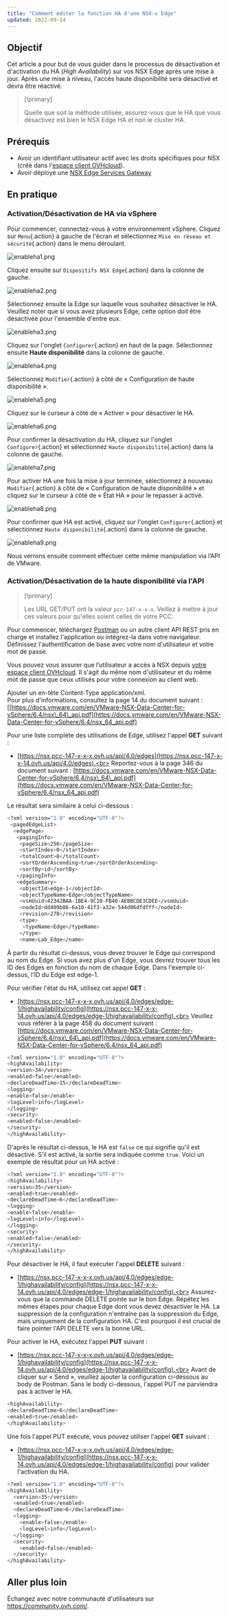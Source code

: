 ```yaml
---
title: "Comment éditer la fonction HA d'une NSX-v Edge"
updated: 2022-09-14
---
```


## Objectif

Cet article a pour but de vous guider dans le processus de désactivation et d'activation du HA (*High Availability*) sur vos NSX Edge après une mise à jour. Après une mise à niveau, l'accès haute disponibilité sera désactivé et devra être réactivé.

> [!primary]
>
> Quelle que soit la méthode utilisée, assurez-vous que le HA que vous désactivez est bien le NSX Edge HA et non le cluster HA.

## Prérequis

- Avoir un identifiant utilisateur actif avec les droits spécifiques pour NSX (créé dans l'[espace client OVHcloud](https://ca.ovh.com/auth/?action=gotomanager&from=https://www.ovh.com/ca/fr/&ovhSubsidiary=qc)).
- Avoir déployé une [NSX Edge Services Gateway](nsx_deploying_edge_gateway1.)

## En pratique

### Activation/Désactivation de HA via vSphere

Pour commencer, connectez-vous à votre environnement vSphere. Cliquez sur `Menu`{.action} à gauche de l'écran et sélectionnez `Mise en réseau et sécurité`{.action} dans le menu déroulant.

![enableha1.png](enableha1.png)

Cliquez ensuite sur `Dispositifs NSX Edge`{.action} dans la colonne de gauche.

![enableha2.png](enableha2.png)

Sélectionnez ensuite la Edge sur laquelle vous souhaitez désactiver le HA. Veuillez noter que si vous avez plusieurs Edge, cette option doit être désactivée pour l'ensemble d'entre eux.

![enableha3.png](enableha3.png)

Cliquez sur l'onglet `Configurer`{.action} en haut de la page. Sélectionnez ensuite **Haute disponibilité** dans la colonne de gauche.

![enableha4.png](enableha4.png)

Sélectionnez `Modifier`{.action} à côté de « Configuration de haute disponibilité ».

![enableha5.png](enableha5.png)

Cliquez sur le curseur à côté de « Activer » pour désactiver le HA.

![enableha6.png](enableha6.png)

Pour confirmer la désactivation du HA, cliquez sur l'onglet `Configurer`{.action} et sélectionnez `Haute disponibilité`{.action} dans la colonne de gauche.

![enableha7.png](enableha7.png)

Pour activer HA une fois la mise à jour terminée, sélectionnez à nouveau `Modifier`{.action} à côté de « Configuration de haute disponibilité » et cliquez sur le curseur à côté de « État HA » pour le repasser à activé.

![enableha8.png](enableha8.png)

Pour confirmer que HA est activé, cliquez sur l'onglet `Configurer`{.action} et sélectionnez `Haute disponibilité`{.action} dans la colonne de gauche.

![enableha9.png](enableha9.png)

Nous verrons ensuite comment effectuer cette même manipulation via l’API de VMware.

### Activation/Désactivation de la haute disponibilité via l'API

> [!primary]
>
> Les URL GET/PUT ont la valeur `pcc-147-x-x-x`. Veillez à mettre à jour ces valeurs pour qu'elles soient celles de votre PCC.

Pour commencer, téléchargez [Postman](https://www.postman.com/product/rest-client/) ou un autre client API REST pris en charge et installez l'application ou intégrez-la dans votre navigateur. Définissez l'authentification de base avec votre nom d'utilisateur et votre mot de passe.

Vous pouvez vous assurer que l’utilisateur a accès à NSX depuis [votre espace client OVHcloud](https://ca.ovh.com/auth/?action=gotomanager&from=https://www.ovh.com/ca/fr/&ovhSubsidiary=qc). Il s'agit du même nom d'utilisateur et du même mot de passe que ceux utilisés pour votre connexion au client web.

Ajouter un en-tête Content-Type application/xml.<br>
Pour plus d'informations, consultez la page 14 du document suivant : [[https://docs.vmware.com/en/VMware-NSX-Data-Center-for-vSphere/6.4/nsx\_64\_api.pdf](https://docs.vmware.com/en/VMware-NSX-Data-Center-for-vSphere/6.4/nsx_64_api.pdf)

Pour une liste complète des utilisations de Edge, utilisez l'appel **GET** suivant : 

- [https://nsx.pcc-147-x-x-x.ovh.us/api/4.0/edges](https://nsx.pcc-147-x-x-14.ovh.us/api/4.0/edges).<br>
Reportez-vous à la page 346 du document suivant : [https://docs.vmware.com/en/VMware-NSX-Data-Center-for-vSphere/6.4/nsx\_64\_api.pdf](https://docs.vmware.com/en/VMware-NSX-Data-Center-for-vSphere/6.4/nsx_64_api.pdf)

Le résultat sera similaire à celui ci-dessous :

```bash
<?xml version="1.0" encoding="UTF-8"?>
 <pagedEdgeList>
  <edgePage>
   <pagingInfo>
    <pageSize>256</pageSize>
    <startIndex>0</startIndex> 
    <totalCount>8</totalCount> 
    <sortOrderAscending>true</sortOrderAscending>
    <sortBy>id</sortBy>
   </pagingInfo>
   <edgeSummary>
    <objectId>edge-1</objectId>
    <objectTypeName>Edge</objectTypeName>
    <vsmUuid>42342BAA-1BE4-9C10-FB40-AEBBCDE3CDEE</vsmUuid>
    <nodeId>dd409b86-6a10-41f3-a32e-544d06dfdfff</nodeId>
    <revision>278</revision>
    <type>
     <typeName>Edge</typeName>
    </type>
    <name>Lab_Edge</name>
```

À partir du résultat ci-dessus, vous devez trouver le Edge <objectId> qui correspond au nom du Edge. Si vous avez plus d'un Edge, vous devrez trouver tous les ID des Edges en fonction du nom de chaque Edge. Dans l'exemple ci-dessus, l'ID du Edge est edge-1.

Pour vérifier l'état du HA, utilisez cet appel **GET** :

- [https://nsx.pcc-147-x-x-x.ovh.us/api/4.0/edges/edge-1/highavailability/config](https://nsx.pcc-147-x-x-14.ovh.us/api/4.0/edges/edge-1/highavailability/config).<br>
Veuillez vous référer à la page 458 du document suivant : [https://docs.vmware.com/en/VMware-NSX-Data-Center-for-vSphere/6.4/nsx\_64\_api.pdf](https://docs.vmware.com/en/VMware-NSX-Data-Center-for-vSphere/6.4/nsx_64_api.pdf)

```bash
<?xml version="1.0" encoding="UTF-8"?>
<highAvailability>
<version>34</version>
<enabled>false</enabled>
<declareDeadTime>15</declareDeadTime>
<logging>
<enable>false</enable>
<logLevel>info</logLevel>
</logging>
<security>
<enabled>false</enabled>
</security>
</highAvailability>
```

D'après le résultat ci-dessus, le HA est `false` ce qui signifie qu'il est désactivé. S'il est activé, la sortie sera indiquée comme `true`.
Voici un exemple de résultat pour un HA activé :

```bash
<?xml version="1.0" encoding="UTF-8"?>
<highAvailability>
<version>35</version>
<enabled>true</enabled>
<declareDeadTime>6</declareDeadTime>
<logging>
<enable>false</enable>
<logLevel>info</logLevel>
</logging>
<security>
<enabled>false</enabled>
</security>
</highAvailability>
```

Pour désactiver le HA, il faut exécuter l'appel **DELETE** suivant :

- [https://nsx.pcc-147-x-x-x.ovh.us/api/4.0/edges/edge-1/highavailability/config](https://nsx.pcc-147-x-x-14.ovh.us/api/4.0/edges/edge-1/highavailability/config).<br>
Assurez-vous que la commande DELETE pointe sur le bon Edge. Répétez les mêmes étapes pour chaque Edge dont vous devez désactiver le HA. La suppression de la configuration n'entraîne pas la suppression du Edge, mais uniquement de la configuration HA. C'est pourquoi il est crucial de faire pointer l'API DELETE vers la bonne URL.

Pour activer le HA, exécutez l'appel **PUT** suivant :

- [https://nsx.pcc-147-x-x-x.ovh.us/api/4.0/edges/edge-1/highavailability/config](https://nsx.pcc-147-x-x-14.ovh.us/api/4.0/edges/edge-1/highavailability/config).<br>
Avant de cliquer sur « Send », veuillez ajouter la configuration ci-dessous au body de Postman. Sans le body ci-dessous, l'appel PUT ne parviendra pas à activer le HA.

```bash
<highAvailability>
<declareDeadTime>6</declareDeadTime>
<enabled>true</enabled>
</highAvailability>
```

Une fois l'appel PUT exécuté, vous pouvez utiliser l'appel **GET** suivant :

- [https://nsx.pcc-147-x-x-x.ovh.us/api/4.0/edges/edge-1/highavailability/config](https://nsx.pcc-147-x-x-14.ovh.us/api/4.0/edges/edge-1/highavailability/config) pour valider l'activation du HA.

```bash
<?xml version="1.0" encoding="UTF-8"?>
<highAvailability>
  <version>35</version>
  <enabled>true</enabled> 
  <declareDeadTime>6</declareDeadTime>
  <logging>
    <enable>false</enable>
    <logLevel>info</logLevel>
  </logging>
  <security>
    <enabled>false</enabled>
  </security>
</highAvailability>
```

## Aller plus loin

Échangez avec notre communauté d'utilisateurs sur <https://community.ovh.com/>.
